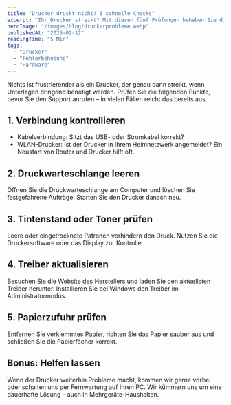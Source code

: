 ```yaml
---
title: "Drucker druckt nicht? 5 schnelle Checks"
excerpt: "Ihr Drucker streikt? Mit diesen fünf Prüfungen beheben Sie die häufigsten Probleme in wenigen Minuten."
heroImage: "/images/blog/druckerprobleme.webp"
publishedAt: "2025-02-12"
readingTime: "5 Min"
tags:
  - "Drucker"
  - "Fehlerbehebung"
  - "Hardware"
---
```


Nichts ist frustrierender als ein Drucker, der genau dann streikt, wenn Unterlagen dringend benötigt werden. Prüfen Sie die folgenden Punkte, bevor Sie den Support anrufen – in vielen Fällen reicht das bereits aus.

## 1. Verbindung kontrollieren

- Kabelverbindung: Sitzt das USB- oder Stromkabel korrekt?
- WLAN-Drucker: Ist der Drucker in Ihrem Heimnetzwerk angemeldet? Ein Neustart von Router und Drucker hilft oft.

## 2. Druckwarteschlange leeren

Öffnen Sie die Druckwarteschlange am Computer und löschen Sie festgefahrene Aufträge. Starten Sie den Drucker danach neu.

## 3. Tintenstand oder Toner prüfen

Leere oder eingetrocknete Patronen verhindern den Druck. Nutzen Sie die Druckersoftware oder das Display zur Kontrolle.

## 4. Treiber aktualisieren

Besuchen Sie die Website des Herstellers und laden Sie den aktuellsten Treiber herunter. Installieren Sie bei Windows den Treiber im Administratormodus.

## 5. Papierzufuhr prüfen

Entfernen Sie verklemmtes Papier, richten Sie das Papier sauber aus und schließen Sie die Papierfächer korrekt.

## Bonus: Helfen lassen

Wenn der Drucker weiterhin Probleme macht, kommen wir gerne vorbei oder schalten uns per Fernwartung auf Ihren PC. Wir kümmern uns um eine dauerhafte Lösung – auch in Mehrgeräte-Haushalten.